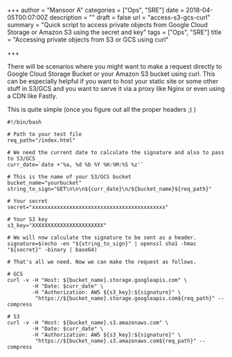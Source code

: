 +++
author = "Mansoor A"
categories = ["Ops", "SRE"]
date = 2018-04-05T00:07:00Z
description = ""
draft = false
url = "access-s3-gcs-curl"
summary = "Quick script to access private objects from Google Cloud Storage or Amazon S3 using the secret and key"
tags = ["Ops", "SRE"]
title = "Accessing private objects from S3 or GCS using curl"

+++


There will be scenarios where you might want to make a request directly to Google Cloud Storage Bucket or your Amazon
S3 bucket using curl.  This can be especially helpful if you want to host your static site or some other stuff in S3/GCS 
and you want to serve it via a proxy like Nginx or even using a CDN like Fastly.

This is quite simple (once you figure out all the proper headers ;) )

```shell
#!/bin/bash

# Path to your test file
req_path="/index.html"

# We need the current date to calculate the signature and also to pass to S3/GCS
curr_date=`date +'%a, %d %b %Y %H:%M:%S %z'`

# This is the name of your S3/GCS bucket
bucket_name="yourbucket"
string_to_sign="GET\n\n\n${curr_date}\n/${bucket_name}${req_path}"

# Your secret
secret="xxxxxxxxxxxxxxxxxxxxxxxxxxxxxxxxxxxxxxxxxxx"

# Your S3 key
s3_key="XXXXXXXXXXXXXXXXXXXXXXX"

# We will now calculate the signature to be sent as a header.
signature=$(echo -en "${string_to_sign}" | openssl sha1 -hmac "${secret}" -binary | base64)

# That's all we need. Now we can make the request as follows.

# GCS
curl -v -H "Host: ${bucket_name}.storage.googleapis.com" \
        -H "Date: $curr_date" \
        -H "Authorization: AWS ${s3_key}:${signature}" \
         "https://${bucket_name}.storage.googleapis.com${req_path}" --compress

# S3
curl -v -H "Host: ${bucket_name}.s3.amazonaws.com" \
        -H "Date: $curr_date" \
        -H "Authorization: AWS ${s3_key}:${signature}" \
         "https://${bucket_name}.s3.amazonaws.com${req_path}" --compress
```


